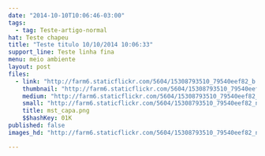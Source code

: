 ```yaml
---
date: "2014-10-10T10:06:46-03:00"
tags:
  - tag: Teste-artigo-normal
hat: Teste chapeu
title: "Teste titulo 10/10/2014 10:06:33"
support_line: Teste linha fina
menu: meio ambiente
layout: post
files:
  - link: "http://farm6.staticflickr.com/5604/15308793510_79540eef82_b.jpg"
    thumbnail: "http://farm6.staticflickr.com/5604/15308793510_79540eef82_t.jpg"
    medium: "http://farm6.staticflickr.com/5604/15308793510_79540eef82_z.jpg"
    small: "http://farm6.staticflickr.com/5604/15308793510_79540eef82_n.jpg"
    title: mst_capa.png
    $$hashKey: 01K
published: false
images_hd: "http://farm6.staticflickr.com/5604/15308793510_79540eef82_n.jpg"

---
```

